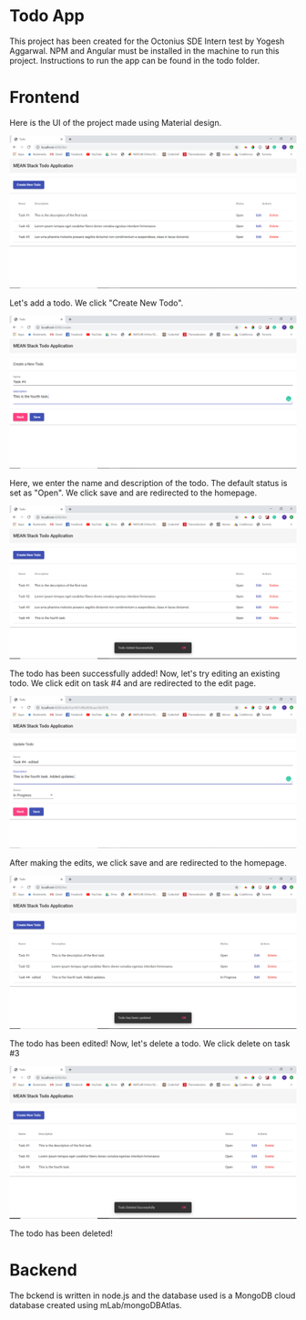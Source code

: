 # Todo App
This project has been created for the Octonius SDE Intern test by Yogesh Aggarwal.  NPM and Angular must be installed in the machine to run this project. Instructions to run the app can be found in the todo folder.

# Frontend
Here is the UI of the project made using Material design.

![](images/intro.PNG)

Let's add a todo. We click "Create New Todo".

![](images/create.PNG)

Here, we enter the name and description of the todo. The default status is set as "Open". We click save and are redirected to the homepage.

![](images/create-completed.PNG)

The todo has been successfully added! Now, let's try editing an existing todo. We click edit on task #4 and are redirected to the edit page.

![](images/edit.PNG)

After making the edits, we click save and are redirected to the homepage. 

![](images/edit-completed.PNG)

The todo has been edited! Now, let's delete a todo. We click delete on task #3

![](images/delete.PNG)

The todo has been deleted!


# Backend
The bckend is written in node.js and the database used is a MongoDB cloud database created using mLab/mongoDBAtlas.
